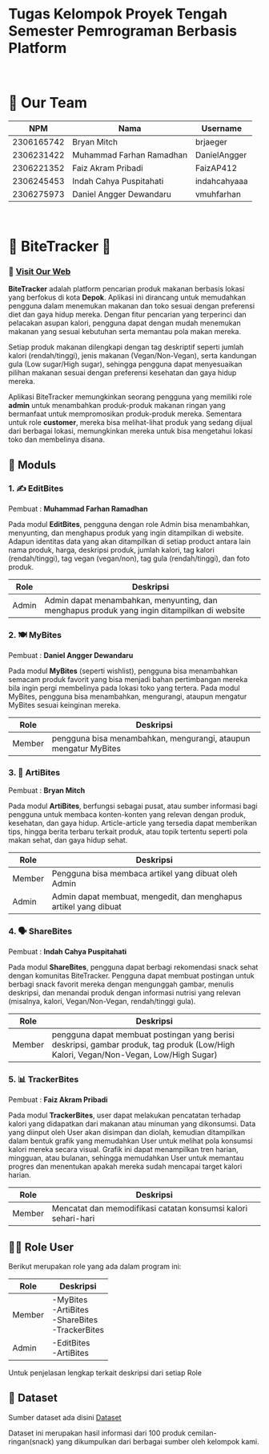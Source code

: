 # Tugas Kelompok Proyek Tengah Semester Pemrograman Berbasis Platform

<br>

# 🏢 Our Team

| NPM | Nama | Username |
| -- | -- | -- |
| 2306165742 | Bryan Mitch | brjaeger
| 2306231422 | Muhammad Farhan Ramadhan | DanielAngger
| 2306221352 | Faiz Akram Pribadi | FaizAP412
| 2306245453 | Indah Cahya Puspitahati | indahcahyaaa
| 2306275973 | Daniel Angger Dewandaru | vmuhfarhan

<br>

# 🥐 BiteTracker 🥐

### 🔗 [Visit Our Web](https://faiz-akram-bitetracker.pbp.cs.ui.ac.id/)


**BiteTracker** adalah platform pencarian produk makanan berbasis lokasi yang berfokus di kota **Depok**. Aplikasi ini dirancang untuk memudahkan pengguna dalam menemukan makanan dan toko sesuai dengan preferensi diet dan gaya hidup mereka. Dengan fitur pencarian yang terperinci dan pelacakan asupan kalori, pengguna dapat dengan mudah menemukan makanan yang sesuai kebutuhan serta memantau pola makan mereka.

Setiap produk makanan dilengkapi dengan tag deskriptif seperti jumlah kalori (rendah/tinggi), jenis makanan (Vegan/Non-Vegan), serta kandungan gula (Low sugar/High sugar), sehingga pengguna dapat menyesuaikan pilihan makanan sesuai dengan preferensi kesehatan dan gaya hidup mereka. 

Aplikasi BiteTracker memungkinkan seorang pengguna yang memiliki role **admin** untuk menambahkan produk-produk makanan ringan yang bermanfaat untuk mempromosikan produk-produk mereka. Sementara untuk role **customer**, mereka bisa melihat-lihat produk yang sedang dijual dari berbagai lokasi, memungkinkan mereka untuk bisa mengetahui lokasi toko dan membelinya disana.

## 📁 Moduls

### 1. ✍️ EditBites

Pembuat : **Muhammad Farhan Ramadhan**

Pada modul **EditBites**, pengguna dengan role Admin bisa menambahkan, menyunting, dan menghapus produk yang ingin ditampilkan di website. Adapun identitas data yang akan ditampilkan di setiap product antara lain nama produk, harga, deskripsi produk, jumlah kalori, tag kalori (rendah/tinggi), tag vegan (vegan/non), tag gula (rendah/tinggi), dan foto produk. 

| Role | Deskripsi |
| -- | -- |
| Admin | Admin dapat menambahkan, menyunting, dan menghapus produk yang ingin ditampilkan di website |

### 2. 🍽️ MyBites

Pembuat : **Daniel Angger Dewandaru**

Pada modul **MyBites** (seperti wishlist), pengguna bisa menambahkan semacam produk favorit yang bisa menjadi bahan pertimbangan mereka bila ingin pergi membelinya pada lokasi toko yang tertera. Pada modul MyBites, pengguna bisa menambahkan, mengurangi, ataupun mengatur MyBites sesuai keinginan mereka.

| Role | Deskripsi |
| -- | -- |
| Member | pengguna bisa menambahkan, mengurangi, ataupun mengatur MyBites |

### 3. 📝 ArtiBites

Pembuat : **Bryan Mitch**

Pada modul **ArtiBites**, berfungsi sebagai pusat, atau sumber informasi bagi pengguna untuk membaca konten-konten yang relevan dengan produk, kesehatan, dan gaya hidup. Article-article yang tersedia dapat memberikan tips, hingga berita terbaru terkait produk, atau topik tertentu seperti pola makan sehat, dan gaya hidup sehat.

| Role | Deskripsi |
| -- | -- |
| Member | Pengguna bisa membaca artikel yang dibuat oleh Admin |
| Admin | Admin dapat membuat, mengedit, dan menghapus artikel yang dibuat |

### 4. 🗣️ ShareBites

Pembuat : **Indah Cahya Puspitahati**

Pada modul **ShareBites**, pengguna dapat berbagi rekomendasi snack sehat dengan komunitas BiteTracker. Pengguna dapat membuat postingan untuk berbagi snack favorit mereka dengan mengunggah gambar, menulis deskripsi, dan menandai produk dengan informasi nutrisi yang relevan (misalnya, kalori, Vegan/Non-Vegan, rendah/tinggi gula). 

| Role | Deskripsi |
| -- | -- |
| Member | pengguna dapat membuat postingan yang berisi deskripsi, gambar produk, tag produk (Low/High Kalori, Vegan/Non-Vegan, Low/High Sugar) |

### 5. 📊 TrackerBites

Pembuat : **Faiz Akram Pribadi**

Pada modul **TrackerBites**, user dapat melakukan pencatatan terhadap kalori yang didapatkan dari makanan atau minuman yang dikonsumsi. Data yang diinput oleh User akan disimpan dan diolah, kemudian ditampilkan dalam bentuk grafik yang memudahkan User untuk melihat pola konsumsi kalori mereka secara visual. Grafik ini dapat menampilkan tren harian, mingguan, atau bulanan, sehingga memudahkan User untuk memantau progres dan menentukan apakah mereka sudah mencapai target kalori harian.

| Role | Deskripsi |
| -- | -- |
| Member | Mencatat dan memodifikasi catatan konsumsi kalori sehari-hari |

## 🧑‍💻 Role User

Berikut merupakan role yang ada dalam program ini:

| Role | Deskripsi |
| -- | -- |
| Member | -MyBites<br>-ArtiBites<br>-ShareBites<br>-TrackerBites |
| Admin | -EditBites<br>-ArtiBites

Untuk penjelasan lengkap terkait deskripsi dari setiap Role 


## 💾 Dataset

Sumber dataset ada disini [Dataset](/assets/Dataset%20Snack%20Depok.csv)

Dataset ini merupakan hasil informasi dari 100 produk cemilan-ringan(snack) yang dikumpulkan dari berbagai sumber oleh kelompok kami.
